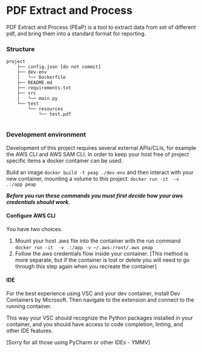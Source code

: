 # PDF Extract and Process

PDF Extract and Process (PEaP) is a tool to extract data from set of different pdf, and bring them into a standard format for reporting.

### Structure

```
project
    ├── config.json [do not commit]
    ├── dev-env
    │   └── Dockerfile
    ├── README.md
    ├── requirements.txt
    ├── src
    │   └── main.py
    └── test
        └── resources
            └── test.pdf
    
```

### Development environment

Development of this project requires several external APIs/CLIs, for example the AWS CLI and AWS SAM CLI. In order to keep your host free of project specific items a docker container can be used.

Build an image `docker build -t peap ./dev-env` and then interact with your new container, mounting a volume to this project. `docker run -it  -v .:/app peap`

**_Before you run these commands you must first decide how your aws credentials should work._**

#### Configure AWS CLI

You have two choices.

1. Mount your host .aws file into the container with the run command `docker run -it  -v .:/app -v ~/.aws:/root/.aws peap`
2. Follow the aws credentials flow inside your container. [This method is more separate, but if the container is lost or delete you will need to go through this step again when you recreate the container]

#### IDE

For the best experience using VSC and your dev container, install Dev Containers by Microsoft. Then navigate to the extension and connect to the running container. 

This way your VSC should recognize the Python packages installed in your container, and you should have access to code completion, linting, and other IDE features.

[Sorry for all those using PyCharm or other IDEs - YMMV]


